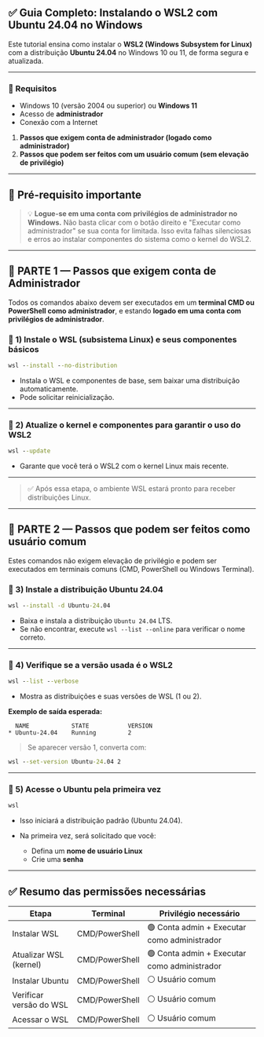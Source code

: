 ## ✅ Guia Completo: Instalando o WSL2 com Ubuntu 24.04 no Windows

Este tutorial ensina como instalar o **WSL2 (Windows Subsystem for Linux)** com a distribuição **Ubuntu 24.04** no Windows 10 ou 11, de forma segura e atualizada.

---

### 🔧 Requisitos

* Windows 10 (versão 2004 ou superior) ou **Windows 11**
* Acesso de **administrador**
* Conexão com a Internet

1. **Passos que exigem conta de administrador (logado como administrador)**
2. **Passos que podem ser feitos com um usuário comum (sem elevação de privilégio)**

---

## 🧱 Pré-requisito importante

> 💡 **Logue-se em uma conta com privilégios de administrador no Windows.**
> Não basta clicar com o botão direito e "Executar como administrador" se sua conta for limitada.
> Isso evita falhas silenciosas e erros ao instalar componentes do sistema como o kernel do WSL2.

---

## 🔐 PARTE 1 — Passos que exigem conta de **Administrador**

Todos os comandos abaixo devem ser executados em um **terminal CMD ou PowerShell como administrador**, e estando **logado em uma conta com privilégios de administrador**.

### 🔹 1) Instale o WSL (subsistema Linux) e seus componentes básicos

```cmd
wsl --install --no-distribution
```

* Instala o WSL e componentes de base, sem baixar uma distribuição automaticamente.
* Pode solicitar reinicialização.

---

### 🔹 2) Atualize o kernel e componentes para garantir o uso do WSL2

```cmd
wsl --update
```

* Garante que você terá o WSL2 com o kernel Linux mais recente.

---

> ✅ Após essa etapa, o ambiente WSL estará pronto para receber distribuições Linux.

---

## 👤 PARTE 2 — Passos que podem ser feitos como **usuário comum**

Estes comandos não exigem elevação de privilégio e podem ser executados em terminais comuns (CMD, PowerShell ou Windows Terminal).

### 🔹 3) Instale a distribuição Ubuntu 24.04

```cmd
wsl --install -d Ubuntu-24.04
```

* Baixa e instala a distribuição `Ubuntu 24.04` LTS.
* Se não encontrar, execute `wsl --list --online` para verificar o nome correto.

---

### 🔹 4) Verifique se a versão usada é o WSL2

```cmd
wsl --list --verbose
```

* Mostra as distribuições e suas versões de WSL (1 ou 2).

**Exemplo de saída esperada:**

```
  NAME            STATE           VERSION
* Ubuntu-24.04    Running         2
```

> Se aparecer versão 1, converta com:

```cmd
wsl --set-version Ubuntu-24.04 2
```

---

### 🔹 5) Acesse o Ubuntu pela primeira vez

```cmd
wsl
```

* Isso iniciará a distribuição padrão (Ubuntu 24.04).
* Na primeira vez, será solicitado que você:

  * Defina um **nome de usuário Linux**
  * Crie uma **senha**

---

## ✅ Resumo das permissões necessárias

| Etapa                   | Terminal       | Privilégio necessário                        |
| ----------------------- | -------------- | -------------------------------------------- |
| Instalar WSL            | CMD/PowerShell | 🟢 Conta admin + Executar como administrador |
| Atualizar WSL (kernel)  | CMD/PowerShell | 🟢 Conta admin + Executar como administrador |
| Instalar Ubuntu         | CMD/PowerShell | ⚪️ Usuário comum                             |
| Verificar versão do WSL | CMD/PowerShell | ⚪️ Usuário comum                             |
| Acessar o WSL           | CMD/PowerShell | ⚪️ Usuário comum                             |

